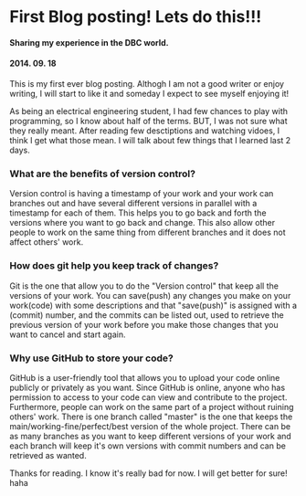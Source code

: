 <!-- This template is in markdown, not html, so
  it will not render beautifully when you copy and
  paste it into your github.io site, but it will at
  least be published. Next week you'll be creating a
  blog template using HTML and CSS and you'll be able
  to copy and paste the blog posts from week 1 in there
  to make them pretty next week.

  For now, please replace the title, subtitle (if desired),
  and date with the text you would like. Markdown is pretty
  simple, so you can just feel free to type. =) -->


# First Blog posting! Lets do this!!!
#### Sharing my experience in the DBC world.
#### 2014. 09. 18

This is my first ever blog posting. Althogh I am not a good writer or enjoy writing, I will start to like it and someday I expect to see myself enjoying it!

As being an electrical engineering student, I had few chances to play with programming, so I know about half of the terms. BUT, I was not sure what they really meant. After reading few desctiptions and watching vidoes, I think I get what those mean. I will talk about few things that I learned last 2 days.


### What are the benefits of version control?
  Version control is having a timestamp of your work and your work can branches out and have several different versions in parallel with a timestamp for each of them. This helps you to go back and forth the versions where you want to go back and change. This also allow other people to work on the same thing from different branches and it does not affect others' work.

### How does git help you keep track of changes?
  Git is the one that allow you to do the "Version control" that keep all the versions of your work. You can save(push) any changes you make on your work(code) with some descriptions and that "save(push)" is assigned with a (commit) number, and the commits can be listed out, used to retrieve the previous version of your work before you make those changes that you want to cancel and start again.

### Why use GitHub to store your code?
  GitHub is a user-friendly tool that allows you to upload your code online publicly or privately as you want. Since GitHub is online, anyone who has permission to access to your code can view and contribute to the project. Furthermore, people can work on the same part of a project without ruining others' work. There is one branch called "master" is the one that keeps the main/working-fine/perfect/best version of the whole project. There can be as many branches as you want to keep different versions of your work and each branch will keep it's own versions with commit numbers and can be retrieved as wanted.


Thanks for reading. I know it's really bad for now. I will get better for sure! haha
